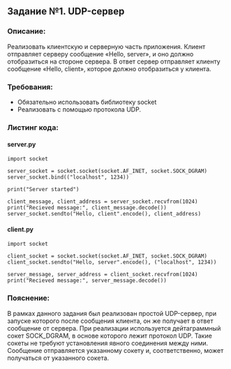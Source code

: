 ## Задание №1. UDP-сервер

### Описание: 
Реализовать клиентскую и серверную часть приложения. Клиент отправляет серверу сообщение «Hello, server», и оно должно отобразиться на стороне сервера. В ответ сервер отправляет клиенту сообщение «Hello, client», которое должно отобразиться у клиента.

### Требования:
* Обязательно использовать библиотеку socket
* Реализовать с помощью протокола UDP.

### Листинг кода:
#### server.py
```
import socket

server_socket = socket.socket(socket.AF_INET, socket.SOCK_DGRAM)
server_socket.bind(("localhost", 1234))

print("Server started")

client_message, client_address = server_socket.recvfrom(1024)
print("Recieved message:", client_message.decode())
server_socket.sendto("Hello, client".encode(), client_address)
```
#### client.py
``` 
import socket

client_socket = socket.socket(socket.AF_INET, socket.SOCK_DGRAM)
client_socket.sendto("Hello, server".encode(), ("localhost", 1234))

server_message, server_address = client_socket.recvfrom(1024)
print("Recieved message:", server_message.decode())
```

### Пояснение:
В рамках данного задания был реализован простой UDP-сервер, при запуске которого после сообщения клиента, он же получает в ответ сообщение от сервера. При реализации используется дейтаграммный сокет SOCK_DGRAM, в основе которого лежит протокол UDP. Такие сокеты не требуют установления явного соединения между ними. Сообщение отправляется указанному сокету и, соответственно, может получаться от указанного сокета. 